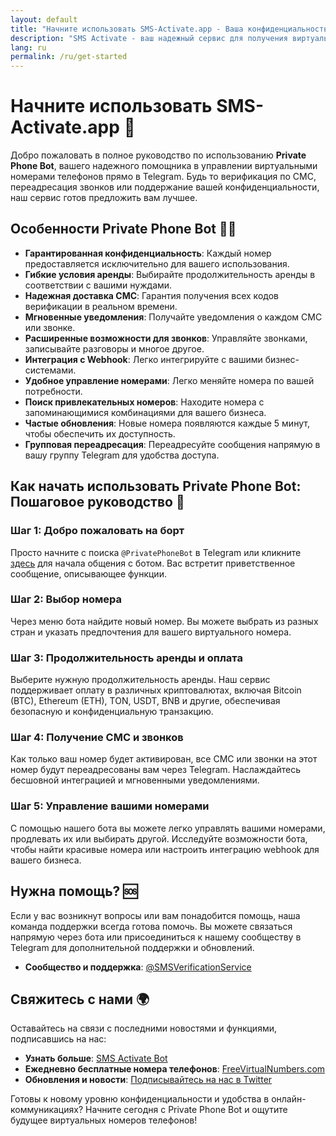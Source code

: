 ```yaml
---
layout: default
title: "Начните использовать SMS-Activate.app - Ваша конфиденциальность наш приоритет"
description: "SMS Activate - ваш надежный сервис для получения виртуального номера для СМС верификации без раскрытия личных данных. Узнайте, как начать использовать наш сервис."
lang: ru
permalink: /ru/get-started
---
```


# Начните использовать SMS-Activate.app 🚀

Добро пожаловать в полное руководство по использованию **Private Phone Bot**, вашего надежного помощника в управлении виртуальными номерами телефонов прямо в Telegram. Будь то верификация по СМС, переадресация звонков или поддержание вашей конфиденциальности, наш сервис готов предложить вам лучшее.

## Особенности Private Phone Bot 🤖✨

- **Гарантированная конфиденциальность**: Каждый номер предоставляется исключительно для вашего использования.
- **Гибкие условия аренды**: Выбирайте продолжительность аренды в соответствии с вашими нуждами.
- **Надежная доставка СМС**: Гарантия получения всех кодов верификации в реальном времени.
- **Мгновенные уведомления**: Получайте уведомления о каждом СМС или звонке.
- **Расширенные возможности для звонков**: Управляйте звонками, записывайте разговоры и многое другое.
- **Интеграция с Webhook**: Легко интегрируйте с вашими бизнес-системами.
- **Удобное управление номерами**: Легко меняйте номера по вашей потребности.
- **Поиск привлекательных номеров**: Находите номера с запоминающимися комбинациями для вашего бизнеса.
- **Частые обновления**: Новые номера появляются каждые 5 минут, чтобы обеспечить их доступность.
- **Групповая переадресация**: Переадресуйте сообщения напрямую в вашу группу Telegram для удобства доступа.

## Как начать использовать Private Phone Bot: Пошаговое руководство 📘

### Шаг 1: Добро пожаловать на борт
Просто начните с поиска `@PrivatePhoneBot` в Telegram или кликните [здесь](https://t.me/PrivatePhoneBot) для начала общения с ботом. Вас встретит приветственное сообщение, описывающее функции.

### Шаг 2: Выбор номера
Через меню бота найдите новый номер. Вы можете выбрать из разных стран и указать предпочтения для вашего виртуального номера.

### Шаг 3: Продолжительность аренды и оплата
Выберите нужную продолжительность аренды. Наш сервис поддерживает оплату в различных криптовалютах, включая Bitcoin (BTC), Ethereum (ETH), TON, USDT, BNB и другие, обеспечивая безопасную и конфиденциальную транзакцию.

### Шаг 4: Получение СМС и звонков
Как только ваш номер будет активирован, все СМС или звонки на этот номер будут переадресованы вам через Telegram. Наслаждайтесь бесшовной интеграцией и мгновенными уведомлениями.

### Шаг 5: Управление вашими номерами
С помощью нашего бота вы можете легко управлять вашими номерами, продлевать их или выбирать другой. Исследуйте возможности бота, чтобы найти красивые номера или настроить интеграцию webhook для вашего бизнеса.

## Нужна помощь? 🆘
Если у вас возникнут вопросы или вам понадобится помощь, наша команда поддержки всегда готова помочь. Вы можете связаться напрямую через бота или присоединиться к нашему сообществу в Telegram для дополнительной поддержки и обновлений.

- **Сообщество и поддержка**: [@SMSVerificationService](https://t.me/SmsVerificationService)

## Свяжитесь с нами 🌍
Оставайтесь на связи с последними новостями и функциями, подписавшись на нас:

- **Узнать больше**: [SMS Activate Bot](https://sms-activate.bot)
- **Ежедневно бесплатные номера телефонов**: [FreeVirtualNumbers.com](https://freevirtualnumbers.com/)
- **Обновления и новости**: [Подписывайтесь на нас в Twitter](https://twitter.com/PrivatePhoneBot)

Готовы к новому уровню конфиденциальности и удобства в онлайн-коммуникациях? Начните сегодня с Private Phone Bot и ощутите будущее виртуальных номеров телефонов!